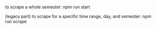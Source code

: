 to scrape a whole semester: npm run start


(legacy part) to scrape for a specific time range, day, and semester: npm run scrape
